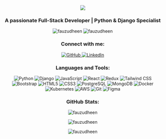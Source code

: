 <h1 align="center">
  <img src="https://readme-typing-svg.herokuapp.com/?lines=Hello,+There!+👋;This+is+I'm+Fauzudheen+Abdul+Hameed....;Nice+to+meet+you!&center=true&size=30&color=58A6FF">
</h1>

<h3 align="center">A passionate Full-Stack Developer | Python & Django Specialist</h3>

<p align="center">
  <img src="https://komarev.com/ghpvc/?username=fauzudheen&label=Profile%20views&color=58A6FF&style=flat" alt="fauzudheen" />
  <img src="https://img.shields.io/github/followers/fauzudheen?label=Followers&style=flat&color=58A6FF" alt="fauzudheen" />
</p>

<h3 align="center">Connect with me:</h3>
<p align="center">
  <a href="https://github.com/fauzudheen" target="_blank">
    <img src="https://img.shields.io/badge/-GitHub-181717?style=for-the-badge&logo=github" alt="GitHub" />
  </a>
  <a href="https://linkedin.com/in/fauzudheen-abdul-hameed" target="_blank">
    <img src="https://img.shields.io/badge/-LinkedIn-0A66C2?style=for-the-badge&logo=linkedin" alt="LinkedIn" />
  </a>
</p>

<h3 align="center">Languages and Tools:</h3>
<p align="center">
  <img src="https://img.shields.io/badge/-Python-3776AB?style=for-the-badge&logo=python&logoColor=white" alt="Python" />
  <img src="https://img.shields.io/badge/-Django-092E20?style=for-the-badge&logo=django&logoColor=white" alt="Django" />
  <img src="https://img.shields.io/badge/-JavaScript-F7DF1E?style=for-the-badge&logo=javascript&logoColor=black" alt="JavaScript" />
  <img src="https://img.shields.io/badge/-React-61DAFB?style=for-the-badge&logo=react&logoColor=black" alt="React" />
  <img src="https://img.shields.io/badge/-Redux-764ABC?style=for-the-badge&logo=redux&logoColor=white" alt="Redux" />
  <img src="https://img.shields.io/badge/-Tailwind_CSS-38B2AC?style=for-the-badge&logo=tailwind-css&logoColor=white" alt="Tailwind CSS" />
  <img src="https://img.shields.io/badge/-Bootstrap-7952B3?style=for-the-badge&logo=bootstrap&logoColor=white" alt="Bootstrap" />
  <img src="https://img.shields.io/badge/-HTML5-E34F26?style=for-the-badge&logo=html5&logoColor=white" alt="HTML5" />
  <img src="https://img.shields.io/badge/-CSS3-1572B6?style=for-the-badge&logo=css3&logoColor=white" alt="CSS3" />
  <img src="https://img.shields.io/badge/-PostgreSQL-336791?style=for-the-badge&logo=postgresql&logoColor=white" alt="PostgreSQL" />
  <img src="https://img.shields.io/badge/-MongoDB-47A248?style=for-the-badge&logo=mongodb&logoColor=white" alt="MongoDB" />
  <img src="https://img.shields.io/badge/-Docker-2496ED?style=for-the-badge&logo=docker&logoColor=white" alt="Docker" />
  <img src="https://img.shields.io/badge/-Kubernetes-326CE5?style=for-the-badge&logo=kubernetes&logoColor=white" alt="Kubernetes" />
  <img src="https://img.shields.io/badge/-AWS-232F3E?style=for-the-badge&logo=amazon-aws&logoColor=white" alt="AWS" />
  <img src="https://img.shields.io/badge/-Git-F05032?style=for-the-badge&logo=git&logoColor=white" alt="Git" />
  <img src="https://img.shields.io/badge/-Figma-F24E1E?style=for-the-badge&logo=figma&logoColor=white" alt="Figma" />
</p>

<h3 align="center">GitHub Stats:</h3>
<p align="center">
  <img src="https://github-readme-stats.vercel.app/api/top-langs?username=fauzudheen&show_icons=true&locale=en&layout=compact&theme=github_dark" alt="fauzudheen" />
</p>
<p align="center">
  <img src="https://github-readme-stats.vercel.app/api?username=fauzudheen&show_icons=true&locale=en&theme=github_dark" alt="fauzudheen" />
</p>
<p align="center">
  <img src="https://github-readme-streak-stats.herokuapp.com/?user=fauzudheen&theme=github-dark-blue" alt="fauzudheen" />
</p>
